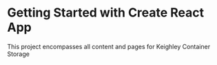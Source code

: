 # Getting Started with Create React App

This project encompasses all content and pages for Keighley Container Storage